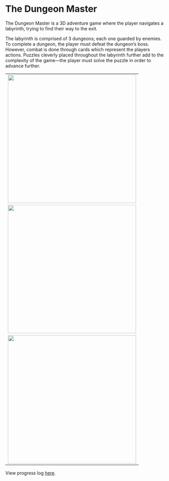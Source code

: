 # The Dungeon Master
The Dungeon Master is a 3D adventure game where the player navigates a labyrinth, trying to find their way to the exit. 

The labyrinth is comprised of 3 dungeons; each one guarded by enemies. To complete a dungeon, the player must defeat the dungeon’s boss. However, combat is done through cards which represent the players actions. Puzzles cleverly placed throughout the labyrinth further add to the complexity of the game—the player must solve the puzzle in order to advance further.

<table>
  <tr>
    <td><img src="https://i.imgur.com/EL5FDzh.jpg" width="400"></td>
  </tr>
  <tr>
    <td><img src="https://i.imgur.com/uY0uvpy.jpg" width="400"></td>
  </tr>
  <tr>
    <td><img src="https://i.imgur.com/n3hsVqF.jpg" width="400"></td>
  </tr>
</table>

View progress log [here](https://imgur.com/a/PQEQ0).
